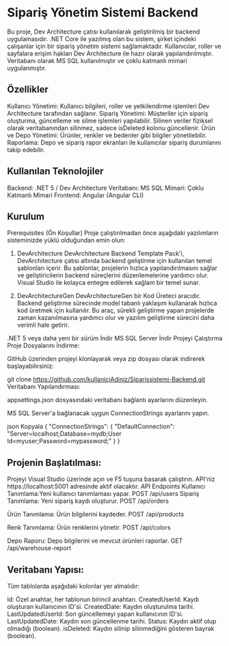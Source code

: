 # Sipariş Yönetim Sistemi Backend
Bu proje, Dev Architecture çatısı kullanılarak geliştirilmiş bir backend uygulamasıdır. .NET Core ile yazılmış olan bu sistem, şirket içindeki çalışanlar için bir sipariş yönetim sistemi sağlamaktadır. Kullanıcılar, roller ve sayfalara erişim hakları Dev Architecture ile hazır olarak yapılandırılmıştır. Veritabanı olarak MS SQL kullanılmıştır ve çoklu katmanlı mimari uygulanmıştır.

## Özellikler
Kullanıcı Yönetimi: Kullanıcı bilgileri, roller ve yetkilendirme işlemleri Dev Architecture tarafından sağlanır.
Sipariş Yönetimi: Müşteriler için sipariş oluşturma, güncelleme ve silme işlemleri yapılabilir. Silinen veriler fiziksel olarak veritabanından silinmez, sadece isDeleted kolonu güncellenir.
Ürün ve Depo Yönetimi: Ürünler, renkler ve bedenler gibi bilgiler yönetilebilir.
Raporlama: Depo ve sipariş rapor ekranları ile kullanıcılar sipariş durumlarını takip edebilir.

## Kullanılan Teknolojiler
Backend: .NET 5 / Dev Architecture
Veritabanı: MS SQL
Mimari: Çoklu Katmanlı Mimari
Frontend: Angular (Angular CLI)

## Kurulum
Prerequisites (Ön Koşullar)
Proje çalıştırılmadan önce aşağıdaki yazılımların sisteminizde yüklü olduğundan emin olun:

1. DevArchitecture
DevArchitecture Backend Template Pack'i, DevArchitecture çatısı altında backend geliştirme için kullanılan temel şablonları içerir. Bu şablonlar, projelerin hızlıca yapılandırılmasını sağlar ve geliştiricilerin backend süreçlerini düzenlemelerine yardımcı olur. Visual Studio ile kolayca entegre edilerek sağlam bir temel sunar.

2. DevArchitectureGen
DevArchitectureGen bir Kod Üreteci aracıdır. Backend geliştirme sürecinde model tabanlı yaklaşım kullanarak hızlıca kod üretmek için kullanılır. Bu araç, sürekli geliştirme yapan projelerde zaman kazanılmasına yardımcı olur ve yazılım geliştirme sürecini daha verimli hale getirir.

.NET 5 veya daha yeni bir sürüm İndir
MS SQL Server İndir
Projeyi Çalıştırma
Proje Dosyalarını İndirme:

GitHub üzerinden projeyi klonlayarak veya zip dosyası olarak indirerek başlayabilirsiniz:

git clone https://github.com/kullaniciAdiniz/Siparissistemi-Backend.git
Veritabanı Yapılandırması:

appsettings.json dosyasındaki veritabanı bağlantı ayarlarını düzenleyin.

MS SQL Server'a bağlanacak uygun ConnectionStrings ayarlarını yapın.

json
Kopyala
{
  "ConnectionStrings": {
    "DefaultConnection": "Server=localhost;Database=mydb;User Id=myuser;Password=mypassword;"
  }
}
## Projenin Başlatılması:
Projeyi Visual Studio üzerinde açın ve F5 tuşuna basarak çalıştırın.
API'niz https://localhost:5001 adresinde aktif olacaktır.
API Endpoints
Kullanıcı Tanımlama:Yeni kullanıcı tanımlaması yapar. POST /api/users
Sipariş Tanımlama: Yeni sipariş kaydı oluşturur. POST /api/orders

Ürün Tanımlama: Ürün bilgilerini kaydeder. POST /api/products

Renk Tanımlama: Ürün renklerini yönetir. POST /api/colors

Depo Raporu: Depo bilgilerini ve mevcut ürünleri raporlar. GET /api/warehouse-report

## Veritabanı Yapısı:
Tüm tablolarda aşağıdaki kolonlar yer almalıdır:

Id: Özel anahtar, her tablonun birincil anahtarı.
CreatedUserId: Kaydı oluşturan kullanıcının ID'si.
CreatedDate: Kaydın oluşturulma tarihi.
LastUpdatedUserId: Son güncellemeyi yapan kullanıcının ID'si.
LastUpdatedDate: Kaydın son güncellenme tarihi.
Status: Kaydın aktif olup olmadığı (boolean).
isDeleted: Kaydın silinip silinmediğini gösteren bayrak (boolean).
